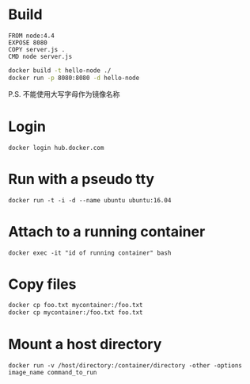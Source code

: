 # Build

```docker
FROM node:4.4
EXPOSE 8080
COPY server.js .
CMD node server.js
```

```bash
docker build -t hello-node ./
docker run -p 8080:8080 -d hello-node
```

P.S. 不能使用大写字母作为镜像名称

# Login

`docker login hub.docker.com`

# Run with a pseudo tty

`docker run -t -i -d --name ubuntu ubuntu:16.04`

# Attach to a running container

`docker exec -it "id of running container" bash`

# Copy files

```bash
docker cp foo.txt mycontainer:/foo.txt
docker cp mycontainer:/foo.txt foo.txt
```

# Mount a host directory

`docker run -v /host/directory:/container/directory -other -options image_name command_to_run`
